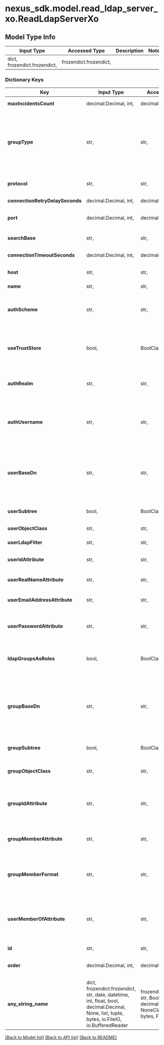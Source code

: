 # nexus_sdk.model.read_ldap_server_xo.ReadLdapServerXo

## Model Type Info
Input Type | Accessed Type | Description | Notes
------------ | ------------- | ------------- | -------------
dict, frozendict.frozendict,  | frozendict.frozendict,  |  | 

### Dictionary Keys
Key | Input Type | Accessed Type | Description | Notes
------------ | ------------- | ------------- | ------------- | -------------
**maxIncidentsCount** | decimal.Decimal, int,  | decimal.Decimal,  | How many retry attempts | value must be a 32 bit integer
**groupType** | str,  | str,  | Defines a type of groups used: static (a group contains a list of users) or dynamic (a user contains a list of groups). Required if ldapGroupsAsRoles is true. | must be one of ["static", "dynamic", ] 
**protocol** | str,  | str,  | LDAP server connection Protocol to use | must be one of ["ldap", "ldaps", ] 
**connectionRetryDelaySeconds** | decimal.Decimal, int,  | decimal.Decimal,  | How long to wait before retrying | value must be a 32 bit integer
**port** | decimal.Decimal, int,  | decimal.Decimal,  | LDAP server connection port to use | value must be a 32 bit integer
**searchBase** | str,  | str,  | LDAP location to be added to the connection URL | 
**connectionTimeoutSeconds** | decimal.Decimal, int,  | decimal.Decimal,  | How long to wait before timeout | value must be a 32 bit integer
**host** | str,  | str,  | LDAP server connection hostname | 
**name** | str,  | str,  | LDAP server name | 
**authScheme** | str,  | str,  | Authentication scheme used for connecting to LDAP server | must be one of ["NONE", "SIMPLE", "DIGEST_MD5", "CRAM_MD5", ] 
**useTrustStore** | bool,  | BoolClass,  | Whether to use certificates stored in Nexus Repository Manager&#x27;s truststore | [optional] 
**authRealm** | str,  | str,  | The SASL realm to bind to. Required if authScheme is CRAM_MD5 or DIGEST_MD5 | [optional] 
**authUsername** | str,  | str,  | This must be a fully qualified username if simple authentication is used. Required if authScheme other than none. | [optional] 
**userBaseDn** | str,  | str,  | The relative DN where user objects are found (e.g. ou&#x3D;people). This value will have the Search base DN value appended to form the full User search base DN. | [optional] 
**userSubtree** | bool,  | BoolClass,  | Are users located in structures below the user base DN? | [optional] 
**userObjectClass** | str,  | str,  | LDAP class for user objects | [optional] 
**userLdapFilter** | str,  | str,  | LDAP search filter to limit user search | [optional] 
**userIdAttribute** | str,  | str,  | This is used to find a user given its user ID | [optional] 
**userRealNameAttribute** | str,  | str,  | This is used to find a real name given the user ID | [optional] 
**userEmailAddressAttribute** | str,  | str,  | This is used to find an email address given the user ID | [optional] 
**userPasswordAttribute** | str,  | str,  | If this field is blank the user will be authenticated against a bind with the LDAP server | [optional] 
**ldapGroupsAsRoles** | bool,  | BoolClass,  | Denotes whether LDAP assigned roles are used as Nexus Repository Manager roles | [optional] 
**groupBaseDn** | str,  | str,  | The relative DN where group objects are found (e.g. ou&#x3D;Group). This value will have the Search base DN value appended to form the full Group search base DN. | [optional] 
**groupSubtree** | bool,  | BoolClass,  | Are groups located in structures below the group base DN | [optional] 
**groupObjectClass** | str,  | str,  | LDAP class for group objects. Required if groupType is static | [optional] 
**groupIdAttribute** | str,  | str,  | This field specifies the attribute of the Object class that defines the Group ID. Required if groupType is static | [optional] 
**groupMemberAttribute** | str,  | str,  | LDAP attribute containing the usernames for the group. Required if groupType is static | [optional] 
**groupMemberFormat** | str,  | str,  | The format of user ID stored in the group member attribute. Required if groupType is static | [optional] 
**userMemberOfAttribute** | str,  | str,  | Set this to the attribute used to store the attribute which holds groups DN in the user object. Required if groupType is dynamic | [optional] 
**id** | str,  | str,  | LDAP server ID | [optional] 
**order** | decimal.Decimal, int,  | decimal.Decimal,  | Order number in which the server is being used when looking for a user | [optional] value must be a 32 bit integer
**any_string_name** | dict, frozendict.frozendict, str, date, datetime, int, float, bool, decimal.Decimal, None, list, tuple, bytes, io.FileIO, io.BufferedReader | frozendict.frozendict, str, BoolClass, decimal.Decimal, NoneClass, tuple, bytes, FileIO | any string name can be used but the value must be the correct type | [optional]

[[Back to Model list]](../../README.md#documentation-for-models) [[Back to API list]](../../README.md#documentation-for-api-endpoints) [[Back to README]](../../README.md)

